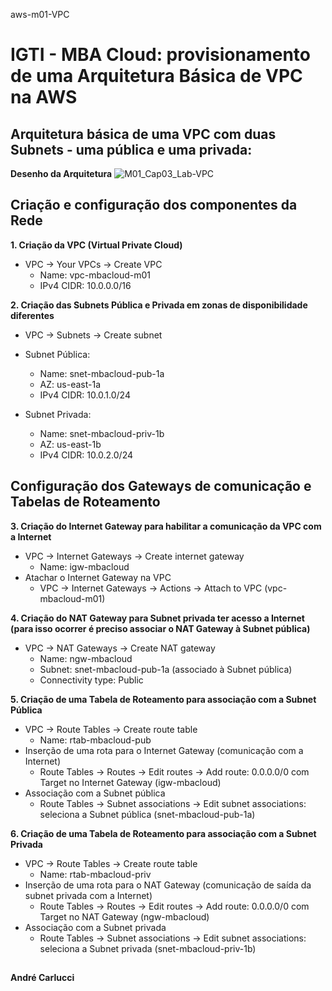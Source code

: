 aws-m01-VPC
# IGTI - MBA Cloud: provisionamento de uma Arquitetura Básica de VPC na AWS

## Arquitetura básica de uma VPC com duas Subnets - uma pública e uma privada:

**Desenho da Arquitetura**
![M01_Cap03_Lab-VPC](https://user-images.githubusercontent.com/101406714/167273131-149eabc4-9cee-4124-9349-e735bb8be6b8.png)

## Criação e configuração dos componentes da Rede

**1. Criação da VPC (Virtual Private Cloud)**
- VPC -> Your VPCs -> Create VPC
  - Name: vpc-mbacloud-m01
  - IPv4 CIDR: 10.0.0.0/16

**2. Criação das Subnets Pública e Privada em zonas de disponibilidade diferentes**
- VPC -> Subnets -> Create subnet

- Subnet Pública:
  - Name: snet-mbacloud-pub-1a
  - AZ: us-east-1a
  - IPv4 CIDR: 10.0.1.0/24
- Subnet Privada:
  - Name: snet-mbacloud-priv-1b
  - AZ: us-east-1b
  - IPv4 CIDR: 10.0.2.0/24

## Configuração dos Gateways de comunicação e Tabelas de Roteamento

**3. Criação do Internet Gateway para habilitar a comunicação da VPC com a Internet**
- VPC -> Internet Gateways -> Create internet gateway
  - Name: igw-mbacloud
- Atachar o Internet Gateway na VPC
  - VPC -> Internet Gateways -> Actions -> Attach to VPC (vpc-mbacloud-m01)

**4. Criação do NAT Gateway para Subnet privada ter acesso a Internet (para isso ocorrer é preciso associar o NAT Gateway à Subnet pública)**
- VPC -> NAT Gateways -> Create NAT gateway
  - Name: ngw-mbacloud
  - Subnet: snet-mbacloud-pub-1a (associado à Subnet pública)
  - Connectivity type: Public

**5. Criação de uma Tabela de Roteamento para associação com a Subnet Pública**
- VPC -> Route Tables -> Create route table
  - Name: rtab-mbacloud-pub
- Inserção de uma rota para o Internet Gateway (comunicação com a Internet)
  - Route Tables -> Routes -> Edit routes -> Add route: 0.0.0.0/0 com Target no Internet Gateway (igw-mbacloud)
- Associação com a Subnet pública
  - Route Tables -> Subnet associations -> Edit subnet associations: seleciona a Subnet pública (snet-mbacloud-pub-1a)

**6. Criação de uma Tabela de Roteamento para associação com a Subnet Privada**
- VPC -> Route Tables -> Create route table
  - Name: rtab-mbacloud-priv
- Inserção de uma rota para o NAT Gateway (comunicação de saída da subnet privada com a Internet)
  - Route Tables -> Routes -> Edit routes -> Add route: 0.0.0.0/0 com Target no NAT Gateway (ngw-mbacloud)
- Associação com a Subnet privada
  - Route Tables -> Subnet associations -> Edit subnet associations: seleciona a Subnet privada (snet-mbacloud-priv-1b)

##
**André Carlucci**
